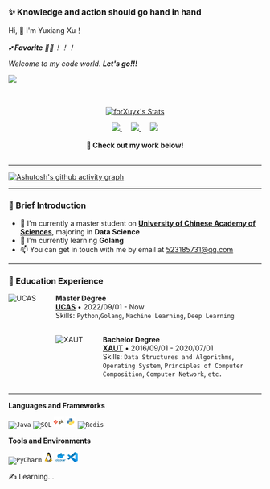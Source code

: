 ### ✨ Knowledge and action should go hand in hand

<p>Hi, 👋  I'm Yuxiang Xu！
  
<em>💕 <b>Favorite</b> 🍋🐠！！！</em>

<em>Welcome to my code world. <b>Let's go!!!</b></em>
  
![](https://komarev.com/ghpvc/?username=forXuyx&color=blue)

<br>

<p align="center">
  <a href="https://github.com/forXuyx" class="rich-diff-level-one">
    <img src="https://github-readme-stats.vercel.app/api?username=forXuyx&count_private=true&show_icons=true&title_color=333&text_color=777" alt="forXuyx's Stats" >
    <!-- &hide=issues
    <img src="https://github-readme-stats.vercel.app/api?username=forXuyx&hide=issues&title_color=333&text_color=777" alt="forXuyx's Stats" >
    -->
  </a>
</p>

<p align="center">
  <a href="https://blog.csdn.net/weixin_44446079" target="_blank" alt="CSDN" title="CSDN">
    <img src="https://img.icons8.com/material/48/000000/csdn.png" width="30px"/>
  </a>
  &emsp;
  <a href="https://www.zhihu.com/people/ru-guo-yun-zhi-dao-9-27" target="_blank" alt="Zhihu" title="Zhihu">
    <img src="https://img.icons8.com/material-two-tone/50/000000/zhihu.png" width="30px"/>
  </a>
  &emsp;
  <a href= "https://leetcode.cn/u/chong-chong-chong-35/" target="_blank" alt="Instagram" title="Leetcode">
    <img src="https://img.icons8.com/external-tal-revivo-shadow-tal-revivo/24/000000/external-level-up-your-coding-skills-and-quickly-land-a-job-logo-shadow-tal-revivo.png" width="30px"/>
  </a>
  <br><br>
  <strong>🚀 Check out my work below! </strong>
  <br><br>

</p>
 

  
---
  
[![Ashutosh's github activity graph](https://github-readme-activity-graph.vercel.app/graph?username=forXuyx)](https://github.com/ashutosh00710/github-readme-activity-graph)
  

---

### 🐯 Brief Introduction

- 🏫 I’m currently a master student on **<a href="https://www.ucas.ac.cn/">University of Chinese Academy of Sciences</a>**, majoring in **Data Science**
- 🌱 I’m currently learning **Golang**
- 📫 You can get in touch with me by email at [523185731@qq.com](mailto:523185731@qq.com)

---

### 📘 Education Experience

[<img align="left" height="94px" width="94px" alt="UCAS" src="https://www.cas.cn/zj/yk/201410/W020141017344514407759.jpg"/>](https://www.ucas.ac.cn/)

**Master Degree** \
[**UCAS**](https://www.ucas.ac.cn/) • 2022/09/01 - Now \
Skills: `Python`,`Golang`, `Machine Learning`, `Deep Learning`\
<br/>


[<img align="left" height="94px" width="94px" alt="XAUT" src="https://upload.wikimedia.org/wikipedia/zh/thumb/7/70/Xi%27an_University_of_Technology_logo.svg/300px-Xi%27an_University_of_Technology_logo.svg.png"/>](https://www.xaut.edu.cn/)

**Bachelor Degree** \
[**XAUT**](https://www.xaut.edu.cn/) • 2016/09/01 - 2020/07/01 \
Skills: `Data Structures and Algorithms`, `Operating System`, `Principles of Computer Composition`, `Computer Network`, `etc.` \
<br>

---

**Languages and Frameworks**

<code><img height="20" src="https://img.icons8.com/color/1x/golang.png" alt="Java" title="Golang"></code>
<code><img height="20" src="https://img.icons8.com/external-soft-fill-juicy-fish/60/000000/external-sql-coding-and-development-soft-fill-soft-fill-juicy-fish.png" alt="SQL" title="SQL"></code>
<code><img height="20" src="https://raw.githubusercontent.com/github/explore/80688e429a7d4ef2fca1e82350fe8e3517d3494d/topics/git/git.png" alt="Git" title="Git"></code>
<code><img height="20" src="https://raw.githubusercontent.com/github/explore/80688e429a7d4ef2fca1e82350fe8e3517d3494d/topics/python/python.png" alt="Python" title="Python"></code>
<code><img height="20" src="https://img.icons8.com/color/48/000000/redis.png" alt="Redis" title="Redis"></code>


**Tools and Environments**

<code><img height="20" src="https://img.icons8.com/color/48/000000/pycharm.png" alt="PyCharm" title="PyCharm"></code>
<code><img height="20" src="https://raw.githubusercontent.com/github/explore/80688e429a7d4ef2fca1e82350fe8e3517d3494d/topics/linux/linux.png" alt="Linux" title="Linux"></code>
<code><img height="20" src="https://raw.githubusercontent.com/github/explore/80688e429a7d4ef2fca1e82350fe8e3517d3494d/topics/docker/docker.png" alt="Docker" title="Docker"></code>
<code><img height="20" src="https://raw.githubusercontent.com/github/explore/80688e429a7d4ef2fca1e82350fe8e3517d3494d/topics/visual-studio-code/visual-studio-code.png" alt="VSCode" title="VSCode"></code>

✍️ Learning...



